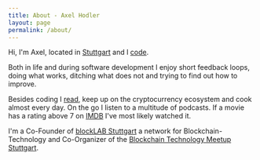 ```yaml
---
title: About - Axel Hodler
layout: page
permalink: /about/
---
```

Hi, I'm Axel, located in [Stuttgart](http://en.wikipedia.org/wiki/Stuttgart) and I [code](https://github.com/axelhodler).

Both in life and during software development I enjoy short feedback loops, doing what works, ditching what does not and trying to find out how to improve.

Besides coding I [read](https://www.goodreads.com/user/show/17724008-axel), keep up on the cryptocurrency ecosystem and cook almost every day. On the go I listen to a multitude of podcasts. If a movie has a rating above 7 on [IMDB](http://www.imdb.com/) I've most likely watched it.

I'm a Co-Founder of [blockLAB Stuttgart](http://blocklab.de/) a network for Blockchain-Technology and Co-Organizer of the [Blockchain Technology Meetup Stuttgart](https://www.meetup.com/Blockchain-meetup/).
